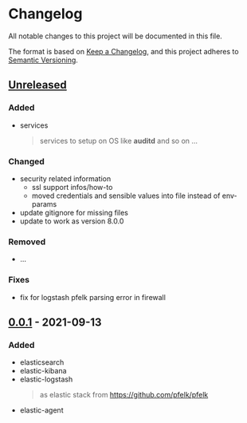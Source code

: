 # Changelog

All notable changes to this project will be documented in this file.

The format is based on [Keep a Changelog](https://keepachangelog.com/en/1.0.0/),
and this project adheres to [Semantic Versioning](https://semver.org/spec/v2.0.0.html).

## [Unreleased]

### Added

- services
  > services to setup on OS like **auditd** and so on ...

### Changed

- security related information
  - ssl support infos/how-to
  - moved credentials and sensible values into file instead of env-params
- update gitignore for missing files
- update to work as version 8.0.0

### Removed

- ...

### Fixes

- fix for logstash pfelk parsing error in firewall

## [0.0.1] - 2021-09-13

### Added

- elasticsearch
- elastic-kibana
- elastic-logstash
  > as elastic stack from <https://github.com/pfelk/pfelk>
- elastic-agent

[unreleased]: https://github.com/MVladislav/js-ixaro/compare/v1.0.0...HEAD
[0.0.1]: https://github.com/MVladislav/js-ixaro/releases/tag/v0.0.1
